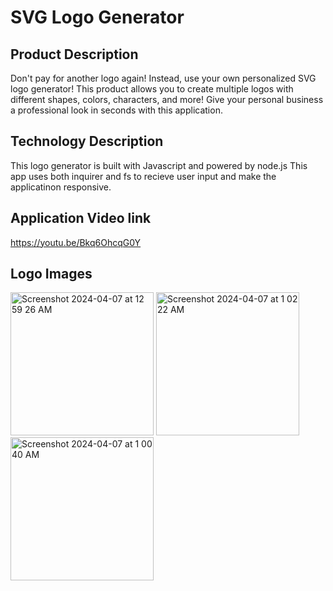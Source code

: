 # SVG Logo Generator

## Product Description
Don't pay for another logo again! Instead, use your own personalized SVG logo generator!
This product allows you to create multiple logos with different shapes, colors, characters, and more!
Give your personal business a professional look in seconds with this application.

## Technology Description
This logo generator is built with Javascript and powered by node.js
This app uses both inquirer and fs to recieve user input and make the applicatinon responsive.

## Application Video link
https://youtu.be/Bkq6OhcqG0Y

## Logo Images

<img width="229" alt="Screenshot 2024-04-07 at 12 59 26 AM" src="https://github.com/lukestano22/SVG-logo-generator/assets/147096339/4033a4e1-cdc5-40ae-bfb5-8d551d909ac0">
<img width="229" alt="Screenshot 2024-04-07 at 1 02 22 AM" src="https://github.com/lukestano22/SVG-logo-generator/assets/147096339/cce4808d-56eb-44e3-8a50-7010238b07b7">
<img width="229" alt="Screenshot 2024-04-07 at 1 00 40 AM" src="https://github.com/lukestano22/SVG-logo-generator/assets/147096339/decd0ae9-aa1a-48de-a296-df5647da265b">
